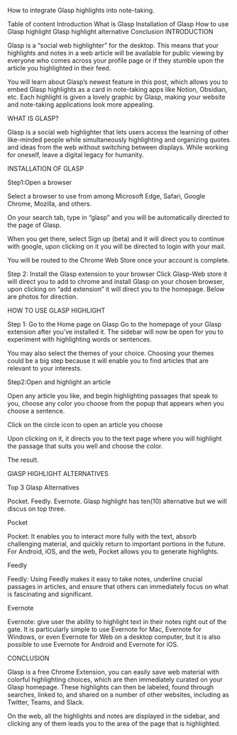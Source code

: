 How to integrate Glasp highlights into note-taking.

Table of content
Introduction
What is Glasp
Installation of Glasp
How to use Glasp highlight
Glasp highlight alternative
Conclusion
INTRODUCTION

Glasp is a “social web highlighter” for the desktop. This means that your highlights and notes in a web article will be available for public viewing by everyone who comes across your profile page or if they stumble upon the article you highlighted in their feed.

You will learn about Glasp’s newest feature in this post, which allows you to embed Glasp highlights as a card in note-taking apps like Notion, Obsidian, etc. Each highlight is given a lovely graphic by Glasp, making your website and note-taking applications look more appealing.

WHAT IS GLASP?


Glasp is a social web highlighter that lets users access the learning of other like-minded people while simultaneously highlighting and organizing quotes and ideas from the web without switching between displays. While working for oneself, leave a digital legacy for humanity.

INSTALLATION OF GLASP

Step1:Open a browser

Select a browser to use from among Microsoft Edge, Safari, Google Chrome, Mozilla, and others.

On your search tab, type in “glasp” and you will be automatically directed to the page of Glasp.

When you get there, select Sign up (beta) and it will direct you to continue with google, upon clicking on it you will be directed to login with your mail.




You will be routed to the Chrome Web Store once your account is complete.

Step 2: Install the Glasp extension to your browser
Click Glasp-Web store it will direct you to add to chrome and install Glasp on your chosen browser, upon clicking on “add extension” it will direct you to the homepage. Below are photos for direction.



HOW TO USE GLASP HIGHLIGHT

Step 1: Go to the Home page on Glasp
Go to the homepage of your Glasp extension after you’ve installed it. The sidebar will now be open for you to experiment with highlighting words or sentences.

You may also select the themes of your choice. Choosing your themes could be a big step because it will enable you to find articles that are relevant to your interests.


Step2:Open and highlight an article

Open any article you like, and begin highlighting passages that speak to you, choose any color you choose from the popup that appears when you choose a sentence.


Click on the circle icon to open an article you choose


Upon clicking on it, it directs you to the text page where you will highlight the passage that suits you well and choose the color.


The result.


GlASP HIGHLIGHT ALTERNATIVES

Top 3 Glasp Alternatives

Pocket.
Feedly.
Evernote.
Glasp highlight has ten(10) alternative but we will discus on top three.

Pocket


Pocket: It enables you to interact more fully with the text, absorb challenging material, and quickly return to important portions in the future. For Android, iOS, and the web, Pocket allows you to generate highlights.

Feedly


Feedly: Using Feedly makes it easy to take notes, underline crucial passages in articles, and ensure that others can immediately focus on what is fascinating and significant.

Evernote


Evernote: give user the ability to highlight text in their notes right out of the gate. It is particularly simple to use Evernote for Mac, Evernote for Windows, or even Evernote for Web on a desktop computer, but it is also possible to use Evernote for Android and Evernote for iOS.

CONCLUSION

Glasp is a free Chrome Extension, you can easily save web material with colorful highlighting choices, which are then immediately curated on your Glasp homepage. These highlights can then be labeled, found through searches, linked to, and shared on a number of other websites, including as Twitter, Teams, and Slack.

On the web, all the highlights and notes are displayed in the sidebar, and clicking any of them leads you to the area of the page that is highlighted.